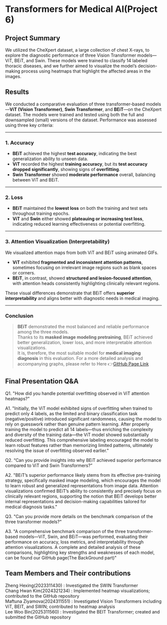 # Transformers for Medical AI(Project 6)


## Project Summary
We utilized the CheXpert dataset, a large collection of chest X-rays, to explore the diagnostic performance of three Vision Transformer models—ViT, BEiT, and Swin. These models were trained to classify 14 labeled thoracic diseases, and we further aimed to visualize the model’s decision-making process using heatmaps that highlight the affected areas in the images.


## Results

We conducted a comparative evaluation of three transformer-based models—**ViT (Vision Transformer)**, **Swin Transformer**, and **BEiT**—on the CheXpert dataset. The models were trained and tested using both the full and downsampled (small) versions of the dataset. Performance was assessed using three key criteria:

---

### 1. Accuracy

- **BEiT** achieved the highest **test accuracy**, indicating the best generalization ability to unseen data.
- **ViT** recorded the highest **training accuracy**, but its **test accuracy dropped significantly**, showing signs of **overfitting**.
- **Swin Transformer** showed **moderate performance** overall, balancing between ViT and BEiT.

---

### 2. Loss

- **BEiT** maintained the **lowest loss** on both the training and test sets throughout training epochs.
- **ViT** and **Swin** either showed **plateauing or increasing test loss**, indicating reduced learning effectiveness or potential overfitting.

---

### 3. Attention Visualization (Interpretability)

We visualized attention maps from both ViT and BEiT using animated GIFs.

- **ViT** exhibited **fragmented and inconsistent attention patterns**, sometimes focusing on irrelevant image regions such as blank spaces or corners.
- **BEiT**, in contrast, showed **structured and lesion-focused attention**, with attention heads consistently highlighting clinically relevant regions.

These visual differences demonstrate that BEiT offers **superior interpretability** and aligns better with diagnostic needs in medical imaging.

---

### Conclusion

> **BEiT** demonstrated the most balanced and reliable performance among the three models.  
> Thanks to its **masked image modeling pretraining**, BEiT achieved better generalization, lower loss, and more interpretable attention visualizations.  
> It is, therefore, the most suitable model for **medical imaging diagnosis** in this evaluation.
For a more detailed analysis and accompanying graphs, please refer to Here 👉[GitHub Page Link](https://leewoobin-ctrl.github.io/Project-6/)


## Final Presentation Q&A
Q1. "How did you handle potential overfitting observed in ViT attention heatmaps?" 

A1. "Initially, the ViT model exhibited signs of overfitting when trained to predict only 4 labels, as the limited and binary classification task (negative/positive) introduced significant randomness, causing the model to rely on guesswork rather than genuine pattern learning. After properly training the model to predict all 14 labels—thus enriching the complexity and diversity of the training data—the ViT model showed substantially reduced overfitting. This comprehensive labeling encouraged the model to learn robust features rather than memorizing limited patterns, ultimately resolving the issue of overfitting observed earlier." 

Q2. “Can you provide insights into why BEiT achieved superior performance compared to ViT and Swin Transformers?”  

A2. "BEiT’s superior performance likely stems from its effective pre-training strategy, specifically masked image modeling, which encourages the model to learn robust and generalized representations from image data. Attention visualizations confirmed BEiT’s ability to consistently and precisely focus on clinically relevant regions, supporting the notion that BEiT develops better internal representations and decision-making capabilities tailored for medical diagnosis tasks."   

Q3. "Can you provide more details on the benchmark comparison of the three transformer models?"  

A3. "A comprehensive benchmark comparison of the three transformer-based models—ViT, Swin, and BEiT—was performed, evaluating their performance on accuracy, loss metrics, and interpretability through attention visualizations. A complete and detailed analysis of these comparisons, highlighting key strengths and weaknesses of each model, can be found our GitHub page(The BackGround part)"  


## Team Members and Their contributions
Zheng Hexing(2023311430) : Investigated the SWIN Transformer  
Chang Hwan Kim(2024321234) : Implemented heatmap visualizations; contributed to the GitHub repository  
Maftuna Ziyamova(2024311551) : Investigated Vision Transformers including ViT, BEIT, and SWIN; contributed to heatmap analysis  
Lee Woo Bin(2025311560) : Investigated the BEIT Transformer; created and submitted the GitHub repository
